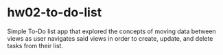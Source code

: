 # hw02-to-do-list

Simple To-Do list app that explored the concepts of moving data between views as user navigates said views in order to create, update, and delete tasks from their list.
